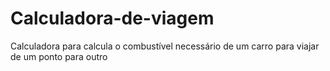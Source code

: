 # Calculadora-de-viagem
Calculadora para calcula o combustível necessário de um carro para viajar de um ponto para outro  
